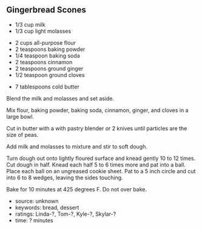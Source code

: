 Gingerbread Scones
------------------

- 1/3 cup milk
- 1/3 cup light molasses
<!-- -->
- 2 cups all-purpose flour
- 2 teaspoons baking powder
- 1/4 teaspoon baking soda
- 2 teaspoons cinnamon
- 2 teaspoons ground ginger
- 1/2 teaspoon ground cloves
<!-- -->
- 7 tablespoons cold butter

Blend the milk and molasses and set aside.

Mix flour, baking powder, baking soda, cinnamon, ginger, and cloves in
a large bowl.

Cut in butter with a with pastry blender or 2 knives until particles
are the size of peas.

Add milk and molasses to mixture and stir to soft dough.

Turn dough out onto lightly floured surface and knead gently 10 to 12
times.  Cut dough in half.  Knead each half 5 to 6 times more and pat
into a ball.  Place each ball on an ungreased cookie sheet.  Pat to a
5 inch circle and cut into 6 to 8 wedges, leaving the sides touching.

Bake for 10 minutes at 425 degrees F.  Do not over bake.

- source: unknown
- keywords: bread, dessert
- ratings: Linda-?, Tom-?, Kyle-?, Skylar-?
- time: ? minutes
